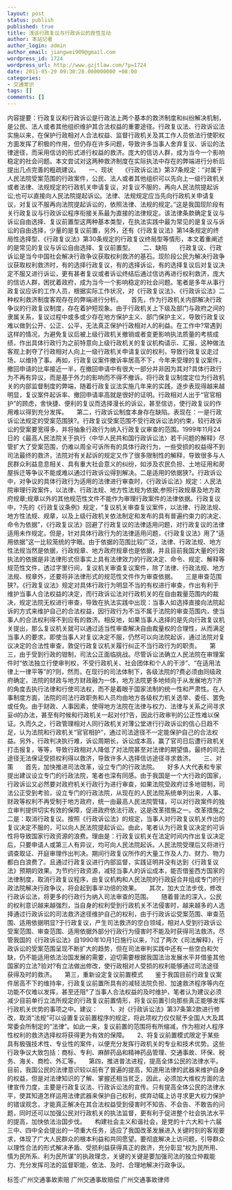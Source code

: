 ```yaml
---
layout: post
status: publish
published: true
title: 浅谈行政复议与行政诉讼的良性互动
author: 本站记者
author_login: admin
author_email: jiangwei909@gmail.com
wordpress_id: 1724
wordpress_url: http://www.gzjtlaw.com/?p=1724
date: 2011-05-29 09:30:28.000000000 +08:00
categories:
- 交通常识
tags: []
comments: []
---
```

内容提要：行政复议和行政诉讼是行政法上两个基本的救济制度和纠纷解决机制，是公民、法人或者其他组织维护其合法权益的重要途径。行政复议法、行政诉讼法实施以来，在保护行政相对人合法权益、监督行政机关及其工作人员依法行使职权方面发挥了积极的作用，但仍存在许多问题，导致许多当事人舍弃复议、诉讼的法律途径，而采用信访的形式进行权益的救济。庞大的信访人群，成为当今一个影响稳定的社会问题。本文尝试对这两种救济制度在实际执法中存在的弊端进行分析后提出几点完善的粗疏建议。　　一、现状　　《行政诉讼法》第37条规定：&ldquo;对属于人民法院受案范围的行政案件，公民、法人或者其他组织可以先向上一级行政机关或者法律、法规规定的行政机关申请复议，对复议不服的，再向人民法院提起诉讼;也可以直接向人民法院提起诉讼。法律、法规规定应当先向行政机关申请复议，对复议不服再向法院提起诉讼的，依照法律、法规的规定。&rdquo;这是我国现阶段有关行政复议与行政诉讼程序衔接关系最为直接的法律规定。该法律条款确定复议与诉讼自由选择、复议前置型这两种基本类型，在执法实践中最为常见的是复议与诉讼的自由选择，少量的是复议前置，另外，还有《行政复议法》第14条规定的终局性选择型、《行政复议法》第30条规定的行政复议终局型等情形，本文着重阐述的是常见的复议与诉讼自由选择、复议前置型。　　二、缺陷　　行政复议、行政诉讼是当今中国社会解决行政争议获取权利救济的基石。现阶段公民为解决行政争议获取权利救济时，有的选择行政复议，有的选择诉讼，有的选择复议后对复议决定不服又进行诉讼，更有甚者复议或者诉讼终结后通过信访再进行权利救济，庞大的信访人群，困扰着政府，成为当今一个影响稳定的社会问题。笔者是多年从事行政复议应诉的工作人员，根据实际工作状况，对《行政复议法》、《行政诉讼法》二种权利救济制度客观存在的弊端进行分析。　　首先，作为行政机关内部解决行政争议的行政复议制度，存在着护短现象。由于行政机关上下级及部门与政府之间的隶属关系，复议过程中或多或少存在地方保护主义、部门保护主义，导致行政复议难以做到公开、公正、公平，无法真正保护行政相对人的利益。在工作中?常遇到这样的情况，为避免复议后被上级行政机关撤销或者变更影响执法质量的考核成绩，作出具体行政行为之前特意向上级行政机关的复议机构请示、汇报，这种做法客观上剥夺了行政相对人向上一级行政机关申请复议的权利，导致行政复议走过场，以维持了事。再如，行政复议案件撤诉率居高不下，今年来受理的复议案件，撤回申请的比率接近一半，在撤回申请中有很大一部分并非因为其对?具体行政行为不再有异议，而是基于外力的影响而不得不撤诉。将行政复议制度定位为行政机关的内部监督制度的弊端，随着行政复议法实施几年来的实践，逐步表现得越来越明显，复议案件起诉率、撤回申请率高就是很好的证明。行政相对人出于&ldquo;官官相护&rdquo;的顾虑，舍快捷、便利的复议而选择漫长的诉讼，甚至信访，使行政复议的作用难以得到充分发挥。　　第二，行政诉讼制度本身存在缺陷。表现在：一是行政诉讼法规定的受案范围狭?。行政复议受案范围不受行政诉讼法的约束，较行政诉讼的受案要宽得多，并将抽象行政行为纳入行政复议审查的范围。1999年11月24日的《最高人民法院关于执行〈中华人民共和国行政诉讼法〉若干问题的解释》尽管扩大了受案范围，仍难以周全可诉所有的具体行政行为，一些受损的权益得不到司法最终的救济，法院对有关起诉的规定又作了很多限制性的解释，导致很多与人民群众利益息息相关、具有重大社会意义的纠纷，如涉及农民负担、土地征用和房屋拆迁等争议不能或难以通过行政诉讼得到解决。二是适用的依据狭?。行政诉讼中，对争议的具体行政行为适用的法律进行审查时，《行政诉讼法》规定：人民法院审理行政案件，以法律、行政法规、地方性法规为依据;参照行政规章及地方政府规章;规章以外的其他规范性文件不能作为审理行政案件的法律依据。行政复议中，?先的《行政复议条例》规定，&ldquo;复议机关审查复议案件，以法律、行政法规、地方性法规、规章，以及上级行政机关依法制定和发布的具有普遍约束力的决定、命令为依据&rdquo;，《行政复议法》回避了行政复议的法律适用问题，对行政复议的法律适用未作规定。但是，针对具体行政行为的法律适用问题，《行政复议法》用了&ldquo;适用依据&rdquo;这一比较笼统的字眼。由于依据的范围比较广泛，法律、行政法规、地方性法规当然是依据，行政规章、地方政府规章也是依据，并且目前我国大量的行政执法的依据是非法律形式但事实上具有法律效力的行政决定、命令、规定、解释等规范性文件，透过字里行间，复议机关审查复议案件，除了法律、行政法规、地方法规、规章外，还要将非法律形式的规范性文件作为审查依据。　　三是审查范围狭?。《行政复议法》规定对具体行政行为明显不当的有权进行审查，作出有利于维护当事人合法权益的决定，而行政诉讼法对行政机关的在自由栽量范围内的裁决，规定法院无权进行审查，导致在执法实践中出现：当事人如选择直接向法院起诉的方式来维护自己的合法权益，因行政行为不当不属于法院的审查范围内，使当事人的合法权利得不到应有的救济。相反地，如果当事人选择的是先向行政复议机关提出，那么复议机关就可以通过适当性审查解决自由裁量权的合理性，从而满足当事人的要求。即使当事人对复议决定不服，仍然可以向法院起诉，通过法院对复议决定的合法性审查，敦促行政复议机关履行纠正不当行政行为的职责。　　第三，由于受到行政的钳制，司法公正面临挑战。尽管诉讼法确立人民法院在审理案件时&ldquo;依法独立行使审判权，不受行政机关、社会团体和个人的干涉&rdquo;、&ldquo;在适用法律上一律平等&rdquo;的?则，然而，在现行的司法体制下，各级法院的?费必须由同级政府确定，法院的财政与地方财政融为一体，地方法院更多地倾向于从发展地方?济的角度去执行法律和行使司法权，而不是着眼于国家法制的统一性和严肃性。在人事制度方面，法院的司法行政职务和人员均由地方各级权力机关选举、委任、罢免或任免。由于财政、人事因素，使得地方法院在法律与权力、法律与关系之间寻求妥d的办法，甚至有时候和行政机关一起对付?告，因此行政审判的公正性难以保证。久而久之，行政管理相对人同行政机关对薄公堂进行行政诉讼的信心日趋不足，认为法院和行政机关&ldquo;官官相护&rdquo;，通过司法途径不一定能保护自己的合法权益。另外，行政判决执行难，诉讼周期长，诉讼成本高，赢了官司日后遭行政机关打击报复，等等，导致行政相对人降低了对法院甚至对法律的期望值。最终的司法途径无法保证受损权利得以救济，导致许多人选择信访途径寻求救济。　　三、对策　　首先，加快推进司法改革，设立专门的行政法院。　　好多人大代表和专家提出建议设立专门的行政法院，笔者也深有同感。由于我国是一个大行政的国家，行政诉讼又必然要对政府机关行政行为进行审查，如果法院受政府过多地钳制，司法公正受到考验，设立专门的行政法院，从现在的人民法院系统单列出来，人事、财政等权利不再受制于地方政府，统一由最高人民法院管辖，可以对行政案件的独立审判提供切实有效的保障，促进政府依法行政，这是改革措施之一。改革措施之二是：取消行政复议。按照《行政诉讼法》的规定，当事人对行政复议机关作出的复议决定不服的，可以向人民法院提起诉讼。由此，笔者认为行政复议决定的可诉性将导致国家行政资源的浪费。理由是：行政复议机关在法定时间内作出复议决定后，只要申请人或第三人有异议，均可向人民法院起诉。人民法院受理后又将进行调查取证、开庭审理作出判决。期间行政复议所作的大量工作及人力、财力、物力都白白浪费了。且通过行政复议进行内部监督，实践证明并没有达到《行政复议法》预期的效果。为节约行政资源，减轻当事人的诉讼成本，能否借鉴西方国家的法律制度，取消行政复议程序，由复议机构和人民法院的行政庭合并组成专门的行政法院解决行政争议，将会起到事半功倍的效果。　　其次，加大立法步伐，修改行政诉讼法，将更多的行政行为纳入司法审查的范围。　　随着普法的深入，公民的权利意识越来越强烈，当自身的权利受到行政机关不法侵害时，越来越多的人选择通过行政诉讼的司法救济途径维护自己的权利，由于行政诉讼受案范围、审查范围、适用依据明显?于行政复议，产生司法救济的空白领域，相对人受到行政诉讼受案范围、审查范围、适用依据外部分行政行为侵害时不能及时获得司法救济。尽管我国的《行政诉讼法》自1990年10月1日施行以来，?过了两次《司法解释》，行政诉讼的受案范围呈现不断扩大的趋势，但在司法审判实践中还有一些空白和欠缺，仍不能适用依法治国发展的需要，迫切需要根据我国法治发展水平并借鉴其他国家的立法?验对?有立法做出修改，使行政相对人受损的权利能够通过司法途径获得及时的救济。　　第三，重新设定复议前置模式　　鉴于我国目前行政复议案件居高不下的维持率，行政复议前置所具有的减轻法院负担、加速救济程序等内在功能不仅难以发挥，甚至还阻&deg;了当事人合法权益的及时维护，笔者认为建议必须减少目前单行立法所规定的行政复议前置情形，将复议前置引向那些真正能够发挥行政机关优势的事项之中。建议：　　1、对《行政诉讼法》第37条第2款进行修改，取消&ldquo;法规&rdquo;可以设置复议前置程序的规定，将此项权力仅仅赋予全国人大及其常委会所制定的&ldquo;法律&rdquo;。如此一来，复议前置的范围将有所缩减，作为相对人程序性权利的救济选择权将获得更为有效的保障。　　2、将复议前置模式限定于某些具有极强技术性、专业性的案件，以便充分发挥行政机关的专业和技术优势。这些行政争议大致包括：商标、专利、麻醉药品和精神药品管理、交通事故、环保、税务、海关、商检、外汇等。　　第四，推进普法进程，提高全体公民的法律水平。　　目前，我国公民的法律意识较以前有了普遍的提高，知道用法律的武器来维护自身的权益，但是对法律知识的了解、掌握还相当贫乏，因此，必须加大维权方面的法律宣传力度，主要是行政复议法、行政诉讼法的宣传。只有提高全体公民的法律水平，使其知道怎样运用法律武器来保护自己权利，摈弃动辄上访寻求更大权力保护的错误观念，才能真正解决在其合法权益受到侵害时不知告、不会告、不敢告的问题，同时还可以加强公民对行政机关的执法监督，更有利于促进整个社会执法水平的提高，加快依法治国步伐。　　构建社会主义和谐社会，是党的十六大和十六届三中、四中全会提出的一项重大任务，适应了我国改革发展进入关键时刻的客观要求，体现了广大人民群众的根本利益和共同愿望。要彻底解决上访问题，引导群众以理性合法的形式解决矛盾、受损利益获得真正的救济，充分彰显&ldquo;权为民所用、情为民所系、利为民所谋&rdquo;的执政理念，关键的关键是要加强司法的独立仲裁能力、充分发挥司法的监督职能，依法、及时、合理地解决行政争议。标签:广州交通事故索赔 广州交通事故赔偿 广州交通事故律师
